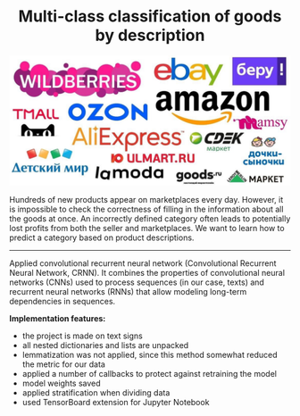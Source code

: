 <div id="header" align="center">
    <h1>Multi-class classification of goods by description</h1>
</div>

<div id="picture" align="center"
    <a href="https://github.com/dmitps/multi-class-classification-of-goods-by-description/blob/main/marketplace.jpg">
        <img src="https://github.com/dmitps/multi-class-classification-of-goods-by-description/blob/main/marketplace.jpg">
    </a>
</div>

Hundreds of new products appear on marketplaces every day. However, it is impossible to check the correctness of filling in the information about all the goods at once. An incorrectly defined category often leads to potentially lost profits from both the seller and marketplaces. We want to learn how to predict a category based on product descriptions.

____

Applied convolutional recurrent neural network (Convolutional Recurrent Neural Network, CRNN). It combines the properties of convolutional neural networks (CNNs) used to process sequences (in our case, texts) and recurrent neural networks (RNNs) that allow modeling long-term dependencies in sequences.

**Implementation features:**
 * the project is made on text signs
 * all nested dictionaries and lists are unpacked
 * lemmatization was not applied, since this method somewhat reduced the metric for our data
 * applied a number of callbacks to protect against retraining the model
 * model weights saved
 * applied stratification when dividing data
 * used TensorBoard extension for Jupyter Notebook
